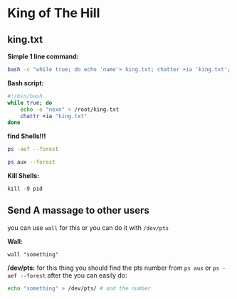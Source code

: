 # King of The Hill

## king.txt
**Simple 1 line command:**
```bash
bash -c "while true; do echo 'name'> king.txt; chatter +ia 'king.txt'; sleep 1; done"
```

**Bash script:**
```bash
#!/bin/bash
while true; do
    echo -e "nexn" > /root/king.txt
    chattr +ia "king.txt"
done
```

**find Shells!!!**
```bash
ps -aef --forest
```

```bash
ps aux --forest
```

**Kill Shells:**
```
kill -9 pid
```

## Send A massage to other users
you can use `wall` for this or you can do it with `/dev/pts`

**Wall:**
```
wall "something"
```

**/dev/pts:**
for this thing you should find the pts number from `ps aux` or `ps -aef --forest`
after the you can easily do:
```bash
echo "something" > /dev/pts/ # and the number
```

